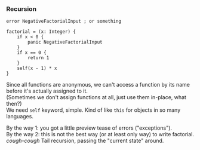 ### Recursion

```
error NegativeFactorialInput ; or something

factorial = (x: Integer) {
    if x < 0 {
        panic NegativeFactorialInput
    }
    if x == 0 {
        return 1
    }
    self(x - 1) * x
}
```

Since all functions are anonymous, we can't access a function by its name before it's actually assigned to it.\
(Sometimes we don't assign functions at all, just use them in-place, what then?)\
We need `self` keyword, simple. Kind of like `this` for objects in so many languages.

By the way 1: you got a little preview tease of errors ("exceptions").\
By the way 2: this is not the best way (or at least only way) to write factorial.\
_cough-cough_ Tail recursion, passing the "current state" around.